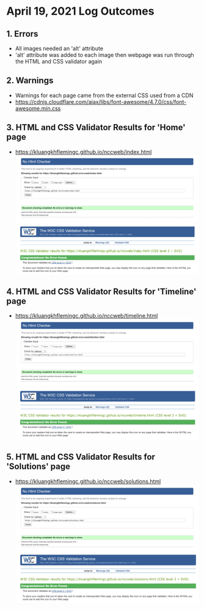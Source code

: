 # April 19, 2021 Log Outcomes
## 1. Errors
* All images needed an 'alt' attribute
* 'alt' attribute was added to each image then webpage was run through the HTML and CSS validator again
## 2. Warnings
* Warnings for each page came from the external CSS used from a CDN
* https://cdnjs.cloudflare.com/ajax/libs/font-awesome/4.7.0/css/font-awesome.min.css
## 3. HTML and CSS Validator Results for 'Home' page
* https://kluangkhflemingc.github.io/nccweb/index.html
![HTML Validator Screenshot](html_check3.PNG)
![CSS Validator Screenshot](css_check2.PNG)
## 4. HTML and CSS Validator Results for 'Timeline' page
* https://kluangkhflemingc.github.io/nccweb/timeline.html
![HTML Validator Screenshot](html_check2.PNG)
![CSS Validator Screenshot](css_check3.PNG)
## 5. HTML and CSS Validator Results for 'Solutions' page
* https://kluangkhflemingc.github.io/nccweb/solutions.html
![HTML Validator Screenshot](html_check.PNG)
![CSS Validator Screenshot](css_check.PNG)
